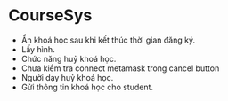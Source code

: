 # CourseSys

- Ẩn khoá học sau khi kết thúc thời gian đăng ký.
- Lấy hình.
- Chức năng huỷ khoá học.
- Chưa kiểm tra connect metamask trong cancel button
- Người dạy huỷ khoá học.
- Gửi thông tin khoá học cho student.

